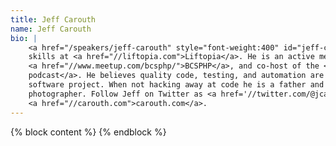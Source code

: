```yaml
---
title: Jeff Carouth
name: Jeff Carouth
bio: |
    <a href="/speakers/jeff-carouth" style="font-weight:400" id="jeff-carouth">Jeff Carouth</a> is a web application developer honing his programming and skiing 
    skills at <a href="//liftopia.com">Liftopia</a>. He is an active member of the PHP community, speaker, co-organizer of 
    <a href="//www.meetup.com/bcsphp/">BCSPHP</a>, and co-host of the <a href="//looselycoupled.info">Loosely Coupled 
    podcast</a>. He believes quality code, testing, and automation are necessary ingredients in a recipe for a successful 
    software project. When not hacking away at code he is a father and husband, beer and Scotch enthusiast, and an amateur 
    photographer. Follow Jeff on Twitter as <a href='//twitter.com/@jcarouth'>jcarouth</a> or read his blog at 
    <a href="//carouth.com">carouth.com</a>.
---
```

{% block content %}
{% endblock %}